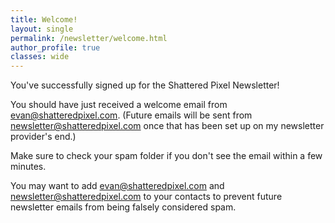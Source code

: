 ```yaml
---
title: Welcome!
layout: single
permalink: /newsletter/welcome.html
author_profile: true
classes: wide
---
```


You've successfully signed up for the Shattered Pixel Newsletter!

You should have just received a welcome email from evan@shatteredpixel.com. (Future emails will be sent from newsletter@shatteredpixel.com once that has been set up on my newsletter provider's end.)

Make sure to check your spam folder if you don't see the email within a few minutes.

You may want to add evan@shatteredpixel.com and newsletter@shatteredpixel.com to your contacts to prevent future newsletter emails from being falsely considered spam.